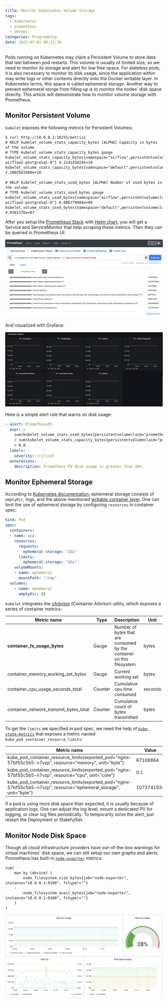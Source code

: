 ```yaml
---
title: Monitor Kubernetes Volume Storage
tags:
  - kubernetes
  - prometheus
  - devops
categories: Programming
date: 2022-07-01 08:21:39
---
```



Pods running on Kubernetes may claim a Persistent Volume to store data that last between pod restarts. This volume is usually of limited size, so we need to monitor its storage and alert for low free space. For stateless pods, it is also necessary to monitor its disk usage, since the application within may write logs or other contents directly onto the Docker writable layer. In Kubernetes terms, this space is called ephemeral storage. Another way to prevent ephemeral storge from filling up is to monitor the nodes' disk space directly. This article will demonstrate how to monitor volume storage with Prometheus.

## Monitor Persistent Volume

`kubelet` exposes the following metrics for Persistent Volumes:

```
$ curl http://10.0.0.1:10255/metrics
# HELP kubelet_volume_stats_capacity_bytes [ALPHA] Capacity in bytes of the volume
# TYPE kubelet_volume_stats_capacity_bytes gauge
kubelet_volume_stats_capacity_bytes{namespace="airflow",persistentvolumeclaim="data-airflow2-postgresql-0"} 4.214145024e+10
kubelet_volume_stats_capacity_bytes{namespace="default",persistentvolumeclaim="grafana"} 2.1003583488e+10

# HELP kubelet_volume_stats_used_bytes [ALPHA] Number of used bytes in the volume
# TYPE kubelet_volume_stats_used_bytes gauge
kubelet_volume_stats_used_bytes{namespace="airflow",persistentvolumeclaim="data-airflow2-postgresql-0"} 4.086779904e+09
kubelet_volume_stats_used_bytes{namespace="default",persistentvolumeclaim="grafana"} 4.9381376e+07
```

After you setup the [Prometheus Stack][1] with [Helm chart][2], you will get a Service and ServiceMonitor that help scraping these metrics. Then they can be queried in Prometheus UI:

![Prometheus UI](/images/k8s-volume/prometheus-ui.png)

<!-- more -->

And visualized with Grafana:

![Grafana](/images/k8s-volume/grafana.png)

Here is a simple alert rule that warns on disk usage:

```yaml
- alert: PrometheusPV
  expr: >
    sum(kubelet_volume_stats_used_bytes{persistentvolumeclaim="prometheus-prometheus-kube-prometheus-prometheus-db-prometheus-prometheus-kube-prometheus-prometheus-0"})
    / sum(kubelet_volume_stats_capacity_bytes{persistentvolumeclaim="prometheus-prometheus-kube-prometheus-prometheus-db-prometheus-prometheus-kube-prometheus-prometheus-0"})
    > 0.8
  labels:
    severity: critical
  annotations:
    description: Prometheus PV disk usage is greater than 80%.
```

## Monitor Ephemeral Storage

According to [Kubernetes documentation][3], ephemeral storage consists of `emptyDir`, logs, and the above-mentioned [writable container layer][7]. One can limit the use of ephemeral storage by configuring `resources` in container spec:

```yaml
kind: Pod
spec:
  containers:
  - name: app
    resources:
      requests:
        ephemeral-storage: "2Gi"
      limits:
        ephemeral-storage: "4Gi"
    volumeMounts:
    - name: ephemeral
      mountPath: "/tmp"
  volumes:
    - name: ephemeral
      emptyDir: {}
```

`kubelet` integrates the [cAdvisor][4] (Container Advisor) utility, which exposes a series of container metrics:

| Metric name | Type | Description | Unit |
| --- | --- | --- | --- |
| **container_fs_usage_bytes** | Gauge | Number of bytes that are consumed by the container on this filesystem | bytes |
| container_memory_working_set_bytes | Gauge | Current working set | bytes |
| container_cpu_usage_seconds_total | Counter | Cumulative cpu time consumed | seconds |
| container_network_transmit_bytes_total | Counter | Cumulative count of bytes transmitted | bytes |

To get the `limits` we specified in pod spec, we need the help of [`kube-state-metrics`][5] that exposes a metric named `kube_pod_container_resource_limits`:

| Metric name | Value |
| --- | --- |
| kube_pod_container_resource_limits{exported_pod="nginx-57bf55c5b5-n7vzp", resource="memory", unit="byte"} | 67108864 |
| kube_pod_container_resource_limits{exported_pod="nginx-57bf55c5b5-n7vzp", resource="cpu", unit="core"} | 0.1 |
| kube_pod_container_resource_limits{exported_pod="nginx-57bf55c5b5-n7vzp", resource="ephemeral_storage", unit="byte"} | 1073741824 |

If a pod is using more disk space than expected, it is usually because of application logs. One can adjust the log level, mount a dedicated PV for logging, or clear log files periodically. To temporarily solve the alert, just restart the Deployment or StatefulSet.

## Monitor Node Disk Space

Though all cloud infrastructure providers have out-of-the-box warnings for virtual machines' disk space, we can still setup our own graphs and alerts. Prometheus has built-in [`node-exporter`][6] metrics:

```
sum(
    max by (device) (
        node_filesystem_size_bytes{job="node-exporter", instance="10.0.0.1:9100", fstype!=""}
    -
        node_filesystem_avail_bytes{job="node-exporter", instance="10.0.0.1:9100", fstype!=""}
    )
)
```

![Node filesystem size](/images/k8s-volume/node-filesystem-size.png)

[1]: https://github.com/prometheus-operator/kube-prometheus
[2]: https://artifacthub.io/packages/helm/prometheus-community/kube-prometheus-stack
[3]: https://kubernetes.io/docs/concepts/configuration/manage-resources-containers/#resource-emphemeralstorage-consumption
[4]: https://github.com/google/cadvisor/blob/master/docs/storage/prometheus.md
[5]: https://github.com/kubernetes/kube-state-metrics/tree/master/docs
[6]: https://github.com/prometheus/node_exporter
[7]: https://docs.docker.com/storage/storagedriver/
